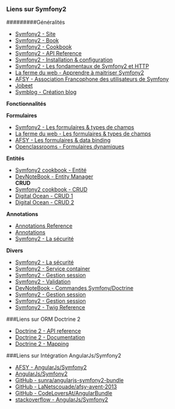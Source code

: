 ### Liens sur Symfony2

#########Généralités
- [Symfony2 - Site](http://symfony.com/)
- [Symfony2 - Book](http://symfony.com/doc/current/book/index.html)
- [Symfony2 - Cookbook](http://symfony.com/doc/current/cookbook/index.html)
- [Symfony2 - API Reference](http://api.symfony.com/2.6/index.html)
- [Symfony2 - Installation & configuration](http://symfony.com/fr/doc/current/book/installation.html)
- [Symfony2 - Les fondamentaux de Symfony2 et HTTP](http://symfony.com/fr/doc/current/book/http_fundamentals.html)
- [La ferme du web - Apprendre à maitriser Symfony2](http://www.lafermeduweb.net/tutorial/symfony2-apprendre-a-maitriser-le-framework-symfony-2-47.html)
- [AFSY - Association Francophone des utilisateurs de Symfony](http://afsy.fr/)
- [Jobeet](http://jobeet.thuau.fr/)
- [Symblog - Création blog](http://keiruaprod.fr/symblog-fr/)

**Fonctionnalités**

**Formulaires**
- [Symfony2 - Les formulaires & types de champs](http://symfony.com/fr/doc/current/book/forms.html)
- [La ferme du web - Les formulaires & types de champs](http://www.lafermeduweb.net/tutorial/les-formulaires-dans-symfony2-p100.html)
- [AFSY - Les formulaires & data binding](http://afsy.fr/avent/2013/22-formulaires-Symfony2-et-data-binding)
- [Openclassrooms - Formulaires dynamiques](http://openclassrooms.com/forum/sujet/symfony-formulaire-dynamique-cadeau)

**Entités**
- [Symfony2 cookbook - Entité](http://symfony.com/fr/doc/current/cookbook/doctrine/reverse_engineering.html)
- [DevNoteBook - Entity Manager](http://devnotebook.fr/index.php/Informatique/Web/PHP/Symfony/L-EntityManager-de-Doctrine-pour-Symfony)  
**CRUD**
- [Symfony2 cookbook - CRUD](http://symfony.com/fr/doc/current/bundles/SensioGeneratorBundle/commands/generate_doctrine_crud.html)
- [Digital Ocean - CRUD 1](https://www.digitalocean.com/community/tutorials/how-to-use-symfony2-to-perform-crud-operations-on-a-vps-part-1)
- [Digital Ocean - CRUD 2](https://www.digitalocean.com/community/tutorials/how-to-use-symfony2-to-perform-crud-operations-on-a-vps-part-2) 

**Annotations**
- [Annotations Reference](http://guidella.free.fr/General/symfony2AnnotationsReference.html)
- [Annotations](http://doctrine-common.readthedocs.org/en/latest/reference/annotations.html)
- [Symfony2 - La sécurité](http://symfony.com/fr/doc/current/book/security.html)  

**Divers**
- [Symfony2 - La sécurité](http://symfony.com/fr/doc/current/book/security.html)
- [Symfony2 - Service container](http://symfony.com/fr/doc/current/book/service_container.html)
- [Symfony2 - Gestion session](http://symfony.com/fr/doc/current/components/http_foundation/sessions.html)
- [Symfony2 - Validation](http://symfony.com/fr/doc/current/book/validation.html)
- [DevNoteBook - Commandes Symfony/Doctrine](http://symfony.com/fr/doc/current/components/http_foundation/sessions.html)
- [Symfony2 - Gestion session](http://symfony.com/fr/doc/current/components/http_foundation/sessions.html)
- [Symfony2 - Gestion session](http://symfony.com/fr/doc/current/components/http_foundation/sessions.html)
- [Symfony2 - Twig Reference](http://symfony.com/fr/doc/current/reference/forms/twig_reference.html)

###Liens sur ORM Doctrine 2
- [Doctrine 2 - API reference](https://github.com/doctrine/doctrine2/tree/master/lib/Doctrine/ORM)
- [Doctrine 2 - Documentation](http://doctrine-orm.readthedocs.org/en/latest/index.html)
- [Doctrine 2 - Mapping](http://doctrine-orm.readthedocs.org/en/latest/reference/association-mapping.html)

###Liens sur Intégration AngularJs/Symfony2
- [AFSY - AngularJs/Symfony2](http://afsy.fr/avent/2013/16-symfony-et-angularjs-tips)
- [AngularJs/Symfony2](https://medium.com/@llaine/operate-with-harmony-symfony2-angularjs-283b641d3b05)
- [GitHub - sunra/angularjs-symfony2-bundle](https://github.com/sunra/angularjs-symfony2-bundle)
- [GitHub - LaNetscouade/afsy-avent-2013](https://github.com/LaNetscouade/afsy-avent-2013)
- [GitHub - CodeLoversAt/AngularBundle](https://github.com/CodeLoversAt/AngularBundle)
- [stackoverflow - AngularJs/Symfony2](http://stackoverflow.com/questions/10834390/angularjs-on-a-symfony2-application)
